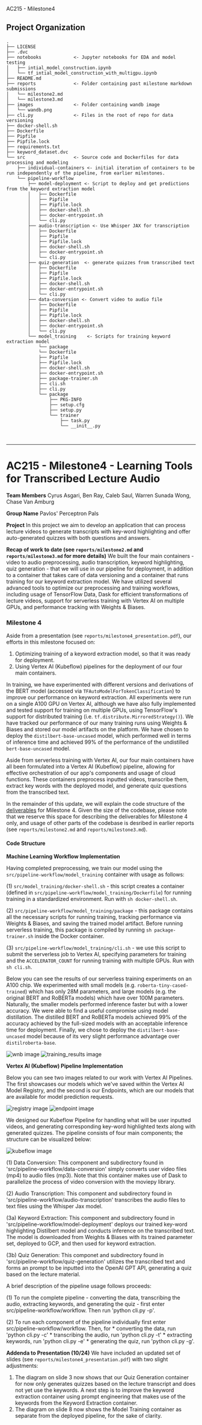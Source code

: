 AC215 - Milestone4

Project Organization
------------
    .
    ├── LICENSE
    ├── .dvc 
    ├── notebooks            <- Jupyter notebooks for EDA and model testing
    │   ├── intial_model_construction.ipynb
    │   └── tf_intial_model_construction_with_multigpu.ipynb
    ├── README.md
    ├── reports              <- Folder containing past milestone markdown submissions
    │   └── milestone2.md
    │   └── milestone3.md
    ├── images               <- Folder containing wandb image
    │   └── wandb.png
    ├── cli.py               <- Files in the root of repo for data versioning
    ├── docker-shell.sh
    ├── Dockerfile
    ├── Pipfile
    ├── Pipfile.lock
    ├── requirements.txt
    ├── keyword_dataset.dvc
    └── src                  <- Source code and Dockerfiles for data processing and modeling
        ├── individual-containers <- initial iteration of containers to be run independently of the pipeline, from earlier milestones.
        └── pipeline-workflow
            ├── model-deployment <- Script to deploy and get predictions from the keyword extraction model
            │   ├── Dockerfile
            │   ├── Pipfile
            │   ├── Pipfile.lock
            │   ├── docker-shell.sh
            │   ├── docker-entrypoint.sh
            │   └── cli.py
            ├── audio-transcription <- Use Whisper JAX for transcription
            │   ├── Dockerfile
            │   ├── Pipfile
            │   ├── Pipfile.lock
            │   ├── docker-shell.sh
            │   ├── docker-entrypoint.sh
            │   └── cli.py
            ├── quiz-generation  <- generate quizzes from transcribed text
            │   ├── Dockerfile
            │   ├── Pipfile
            │   ├── Pipfile.lock
            │   ├── docker-shell.sh
            │   ├── docker-entrypoint.sh
            │   └── cli.py
            ├── data-conversion <- Convert video to audio file
            │   ├── Dockerfile
            │   ├── Pipfile
            │   ├── Pipfile.lock
            │   ├── docker-shell.sh
            │   ├── docker-entrypoint.sh
            │   └── cli.py
            └── model_training    <- Scripts for training keyword extraction model
                └── package
                └── Dockerfile
                ├── Pipfile
                ├── Pipfile.lock
                ├── docker-shell.sh
                ├── docker-entrypoint.sh
                ├── package-trainer.sh
                ├── cli.sh
                ├── cli.py
                └── package
                    ├── PKG-INFO
                    ├── setup.cfg
                    ├── setup.py
                    └── trainer
                        ├── task.py
                        └── __init__.py

            
                

--------
# AC215 - Milestone4 - Learning Tools for Transcribed Lecture Audio

**Team Members**
Cyrus Asgari, Ben Ray, Caleb Saul, Warren Sunada Wong, Chase Van Amburg

**Group Name**
Pavlos' Perceptron Pals

**Project**
In this project we aim to develop an application that can process lecture videos to generate transcripts with key-word highlighting and offer auto-generated quizzes with both questions and answers.

**Recap of work to date (see `reports/milestone2.md` and `reports/milestone3.md` for more details)**
We built the four main containers - video to audio preprocessing, audio transcription, keyword highlighting, quiz generation - that we will use in our pipeline for deployment, in addition to a container that takes care of data versioning and a container that runs training for our keyword extraction model. We have utilized several advanced tools to optimize our preprocessing and training workflows, including usage of TensorFlow Data, Dask for efficient transformations of lecture videos, support for serverless training with Vertex AI on multiple GPUs, and performance tracking with Weights & Biases.

### Milestone 4 ###

Aside from a presentation (see `reports/milestone4_presentation.pdf`), our efforts in this milestone focused on:
1. Optimizing training of a keyword extraction model, so that it was ready for deployment.
2. Using Vertex AI (Kubeflow) pipelines for the deployment of our four main containers.

In training, we have experimented with different versions and derivations of the BERT model (accessed via `TFAutoModelForTokenClassification`) to improve our performance on keyword extraction. All experiments were run on a single A100 GPU on Vertex AI, although we have also fully implemented and tested support for training on multiple GPUs, using TensorFlow's support for distributed training (i.e. `tf.distribute.MirroredStrategy()`). We have tracked our performance of our many training runs using Weights & Biases and stored our model artifacts on the platform. We have chosen to deploy the `distilbert-base-uncased` model, which performed well in terms of inference time and achieved 99% of the performance of the undistilled `bert-base-uncased` model.

Aside from serverless training with Vertex AI, our four main containers have all been formulated into a Vertex AI (Kubeflow) pipeline, allowing for effective orchestration of our app's components and usage of cloud functions. These containers preprocess inputted videos, transcribe them, extract key words with the deployed model, and generate quiz questions from the transcribed text.

In the remainder of this update, we will explain the code structure of the [deliverables](https://harvard-iacs.github.io/2023-AC215/milestone4/) for Milestone 4. Given the size of the codebase, please note that we reserve this space for describing the deliverables for Milestone 4 only, and usage of other parts of the codebase is desribed in earlier reports (see `reports/milestone2.md` and `reports/milestone3.md`).

#### Code Structure

**Machine Learning Workflow Implementation**

Having completed preprocessing, we train our model using the `src/pipeline-workflow/model_training` container with usage as follows:

(1) `src/model_training/docker-shell.sh` - this script creates a container (defined in `src/pipeline-workflow/model_training/Dockerfile`) for running training in a standardized environment. Run with `sh docker-shell.sh`.

(2) `src/pipeline-workflow/model_training/package` - this package contains all the necessary scripts for running training, tracking performance via Weights & Biases, and saving the trained model artifact. Before running serverless training, this package is compiled by running `sh package-trainer.sh` inside the Docker container.

(3) `src/pipeline-workflow/model_training/cli.sh` - we use this script to submit the serverless job to Vertex AI, specifying parameters for training and the `ACCELERATOR_COUNT` for running training with multiple GPUs. Run with `sh cli.sh`.

Below you can see the results of our serverless training experiments on an A100 chip. We experimented with small models (e.g. `roberta-tiny-cased-trained`) which has only 28M parameters, and large models (e.g. the original BERT and RoBERTa models) which have over 100M parameters. Naturally, the smaller models performed inference faster but with a lower accuracy. We were able to find a useful compromise using model distillation. The distilled BERT and RoBERTa models achieved 99% of the accuracy achieved by the full-sized models with an acceptable inference time for deployment. Finally, we chose to deploy the `distilbert-base-uncased` model because of its very slight performance advantage over `distilroberta-base`.

![wnb image](images/wandb.png)
![training_results image](images/training_results.png)

**Vertex AI (Kubeflow) Pipeline Implementation**

Below you can see two images related to our work with Vertex AI Pipelines. The first showcases our models which we've saved within the Vertex AI Model Registry, and the second is our Endpoints, which are our models that are available for model prediction requests.

![registry image](images/registry.png)
![endpoint image](images/endpoint.png)


We designed our Kubeflow Pipeline for handling what will be user inputted videos, and generating corresponding key-word highlighted texts along with generated quizzes. The pipeline consists of four main components; the structure can be visualized below: 

![kubeflow image](images/kubeflow_pipeline.png)

(1) Data Conversion: This component and subdirectory found in 'src/pipeline-workflow/data-conversion' simply converts user video files (mp4) to audio files (mp3). Note that this container makes use of Dask to parallelize the process of video conversion with the moviepy library.

(2) Audio Transcription: This component and subdirectory found in 'src/pipeline-workflow/audio-transcription' transcribes the audio files to text files using the Whisper Jax model.

(3a) Keyword Extraction: This component and subdirectory found in 'src/pipeline-workflow/model-deployment' deploys our trained key-word highlighting Distilbert model and conducts inference on the transcribed text. The model is downloaded from Weights & Biases with its trained parameter set, deployed to GCP, and then used for keyword extraction.

(3b) Quiz Generation: This componet and subdirectory found in 'src/pipeline-workflow/quiz-generation' utilizes the transcribed text and forms an prompt to be inputted into the OpenAI GPT API, generating a quiz based on the lecture material.


A brief description of the pipeline usage follows proceeds:

(1) To run the complete pipeline - converting the data, transcribing the audio, extracting keywords, and generating the quiz - first enter src/pipeline-workflow/workflow. Then run 'python cli.py -p'.

(2) To run each component of the pipeline individually first enter src/pipeline-workflow/workflow. Then, for
    * converting the data, run 'python cli.py -c' 
    * transcribing the audio, run 'python cli.py -t'
    * extracting keywords, run 'python cli.py -e'
    * generating the quiz, run 'python cli.py -g'.


**Addenda to Presentation (10/24)**
We have included an updated set of slides (see `reports/milestone4_presentation.pdf`) with two slight adjustments:
1. The diagram on slide 3 now shows that our Quiz Generation container for now only generates quizzes based on the lecture transcript and does not yet use the keywords. A next step is to improve the keyword extraction container using prompt engineering that makes use of the keywords from the Keyword Extraction container.
2. The diagram on slide 8 now shows the Model Training container as separate from the deployed pipeline, for the sake of clarity.
